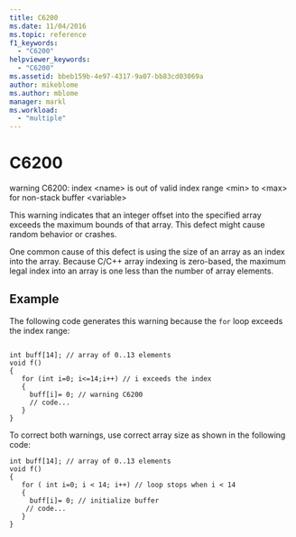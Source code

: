 ```yaml
---
title: C6200
ms.date: 11/04/2016
ms.topic: reference
f1_keywords:
  - "C6200"
helpviewer_keywords:
  - "C6200"
ms.assetid: bbeb159b-4e97-4317-9a07-bb83cd03069a
author: mikeblome
ms.author: mblome
manager: markl
ms.workload:
  - "multiple"
---
```

# C6200
warning C6200: index \<name> is out of valid index range \<min> to \<max> for non-stack buffer \<variable>

 This warning indicates that an integer offset into the specified array exceeds the maximum bounds of that array. This defect might cause random behavior or crashes.

 One common cause of this defect is using the size of an array as an index into the array. Because C/C++ array indexing is zero-based, the maximum legal index into an array is one less than the number of array elements.

## Example
 The following code generates this warning because the `for` loop exceeds the index range:

```

int buff[14]; // array of 0..13 elements
void f()
{
   for (int i=0; i<=14;i++) // i exceeds the index
   {
     buff[i]= 0; // warning C6200
     // code...
   }
}
```

 To correct both warnings, use correct array size as shown in the following code:

```
int buff[14]; // array of 0..13 elements
void f()
{
   for ( int i=0; i < 14; i++) // loop stops when i < 14
   {
     buff[i]= 0; // initialize buffer
    // code...
   }
}
```